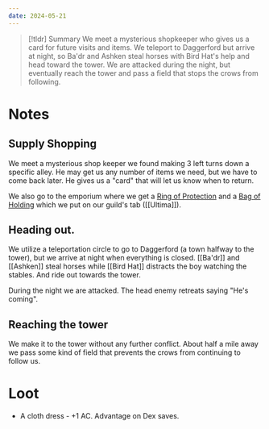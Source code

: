 ```yaml
---
date: 2024-05-21
---
```

> [!tldr] Summary
> We meet a mysterious shopkeeper who gives us a card for future visits and items. We teleport to Daggerford but arrive at night, so Ba'dr and Ashken steal horses with Bird Hat's help and head toward the tower. We are attacked during the night, but eventually reach the tower and pass a field that stops the crows from following.
# Notes

## Supply Shopping

We meet a mysterious shop keeper we found making 3 left turns down a specific alley. He may get us any number of items we need, but we have to come back later. He gives us a "card" that will let us know when to return.

We also go to the emporium where we get a [Ring of Protection](https://www.dndbeyond.com/magic-items/4726-ring-of-protection) and a [Bag of Holding](https://www.dndbeyond.com/magic-items/4581-bag-of-holding) which we put on our guild's tab ([[Ultima]]).

## Heading out.

We utilize a teleportation circle to go to Daggerford (a town halfway to the tower), but we arrive at night when everything is closed. [[Ba'dr]] and [[Ashken]] steal horses while [[Bird Hat]] distracts the boy watching the stables. And ride out towards the tower.

During the night we are attacked. The head enemy retreats saying "He's coming".

## Reaching the tower

We make it to the tower without any further conflict. About half a mile away we pass some kind of field that prevents the crows from continuing to follow us.

# Loot

* A cloth dress - +1 AC. Advantage on Dex saves.
